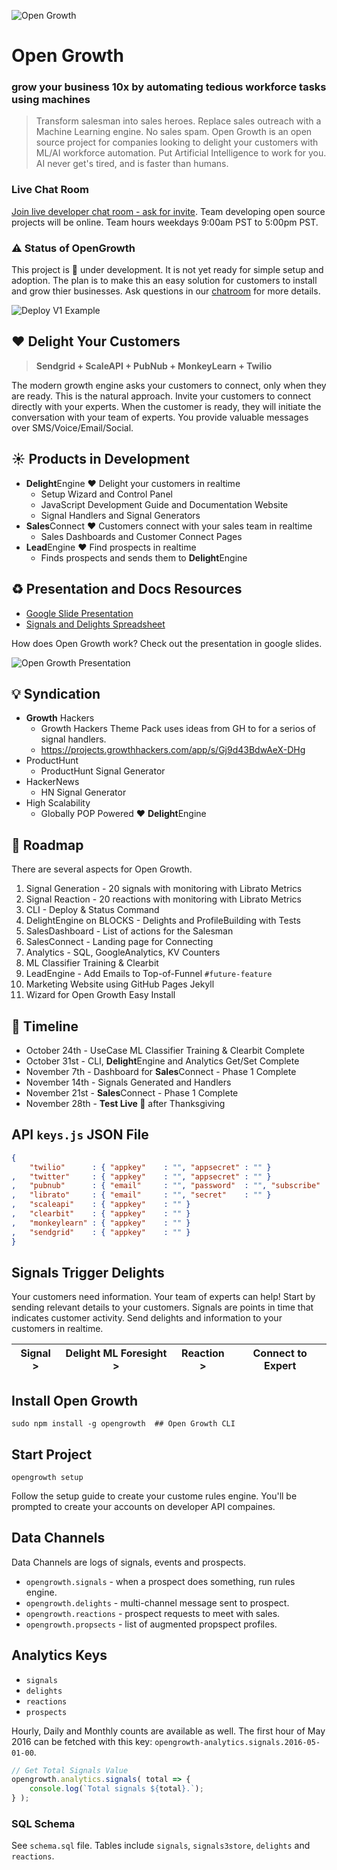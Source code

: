 ![Open Growth](http://i.imgur.com/Pug4ybX.gif)

# Open Growth 

### grow your business 10x by automating tedious workforce tasks using machines

> Transform salesman into sales heroes.
Replace sales outreach with a Machine Learning engine.
No sales spam.
Open Growth is an open source project for companies looking 
to delight your customers with ML/AI workforce automation.
Put Artificial Intelligence to work for you.
AI never get's tired, and is faster than humans.

### Live Chat Room

[Join live developer chat room - ask for invite](https://twitter.com/stephenlb).
Team developing open source projects will be online.
Team hours weekdays 9:00am PST to 5:00pm PST.

### ⚠️  Status of OpenGrowth

This project is 🚧 under development.
It is not yet ready for simple setup and adoption.
The plan is to make this an easy solution for customers to install
and grow thier businesses.
Ask questions in our 
[chatroom](https://twitter.com/stephenlb) 
for more details.

![Deploy V1 Example](http://i.imgur.com/NuobuFP.gif)

## ❤️  Delight Your Customers

> **Sendgrid + ScaleAPI + PubNub + MonkeyLearn + Twilio**

The modern growth engine asks your customers to connect,
only when they are ready.
This is the natural approach.
Invite your customers to connect directly with your experts.
When the customer is ready,
they will initiate the conversation with your team of experts.
You provide valuable messages over SMS/Voice/Email/Social.

## ☀️  Products in Development

 - **Delight**Engine ❤️  Delight your customers in realtime
    - Setup Wizard and Control Panel
    - JavaScript Development Guide and Documentation Website
    - Signal Handlers and Signal Generators
 - **Sales**Connect ❤️  Customers connect with your sales team in realtime
    - Sales Dashboards and Customer Connect Pages
 - **Lead**Engine ❤️  Find prospects in realtime
    - Finds prospects and sends them to **Delight**Engine

## ♻️  Presentation and Docs Resources

 - [Google Slide Presentation](https://docs.google.com/presentation/d/1AwuSLz5Cm2psVG1_0sdiMhrHSjmQe-bzVnXZJGMfxdY/edit?usp=sharing)
 - [Signals and Delights Spreadsheet](https://docs.google.com/spreadsheets/d/1nqer8pzLd00f0XljlNipYQxsjMZq3p6WVv1XzM4ulB0/edit#gid=0)

How does Open Growth work?
Check out the presentation in google slides.

![Open Growth Presentation](http://i.imgur.com/XV0Tcxn.gif)

## 💡  Syndication

 - **Growth** Hackers
    - Growth Hackers Theme Pack uses ideas from GH to for a serios of signal handlers.
    - https://projects.growthhackers.com/app/s/Gj9d43BdwAeX-DHg
 - ProductHunt
    - ProductHunt Signal Generator
 - HackerNews
    - HN Signal Generator
 - High Scalability
    - Globally POP Powered ❤️  **Delight**Engine

## 🚧  Roadmap

There are several aspects for Open Growth.

 1. Signal Generation - 20 signals with monitoring with Librato Metrics
 2. Signal Reaction - 20 reactions with monitoring with Librato Metrics
 2. CLI - Deploy & Status Command
 2. DelightEngine on BLOCKS - Delights and ProfileBuilding with Tests
 3. SalesDashboard - List of actions for the Salesman
 3. SalesConnect - Landing page for Connecting
 3. Analytics - SQL, GoogleAnalytics, KV Counters
 4. ML Classifier Training & Clearbit
 5. LeadEngine - Add Emails to Top-of-Funnel `#future-feature`
 6. Marketing Website using GitHub Pages Jekyll
 7. Wizard for Open Growth Easy Install

## 📅  Timeline

 - October 24th - UseCase ML Classifier Training & Clearbit Complete
 - October 31st - CLI, **Delight**Engine and Analytics Get/Set Complete
 - November 7th - Dashboard for **Sales**Connect - Phase 1 Complete
 - November 14th - Signals Generated and Handlers
 - November 21st - **Sales**Connect - Phase 1 Complete
 - November 28th - **Test Live 🎉** after Thanksgiving

## API `keys.js` JSON File

```json
{
    "twilio"      : { "appkey"    : "", "appsecret" : "" }
,   "twitter"     : { "appkey"    : "", "appsecret" : "" }
,   "pubnub"      : { "email"     : "", "password"  : "", "subscribe" : "", "publish" : "", "secret" : "" }
,   "librato"     : { "email"     : "", "secret"    : "" }
,   "scaleapi"    : { "appkey"    : "" }
,   "clearbit"    : { "appkey"    : "" }
,   "monkeylearn" : { "appkey"    : "" }
,   "sendgrid"    : { "appkey"    : "" }
}
```

## Signals Trigger Delights

Your customers need information.
Your team of experts can help!
Start by sending relevant details to your customers.
Signals are points in time that indicates customer activity.
Send delights and information to your customers in realtime.

| Signal > | Delight ML Foresight >   | Reaction >   | Connect to Expert    |
| -------- | ------------------------ | ------------ | -------------------- |

## Install Open Growth

```shell
sudo npm install -g opengrowth  ## Open Growth CLI
```

## Start Project

```shell
opengrowth setup
```

Follow the setup guide to create your custome rules engine.
You'll be prompted to create your accounts on developer API compaines.

## Data Channels

Data Channels are logs of signals, events and prospects.

 - `opengrowth.signals`   - when a prospect does something, run rules engine.
 - `opengrowth.delights`  - multi-channel message sent to prospect.
 - `opengrowth.reactions` - prospect requests to meet with sales.
 - `opengrowth.propsects` - list of augmented propspect profiles.

## Analytics Keys

  - `signals`
  - `delights`
  - `reactions`
  - `prospects`

Hourly, Daily and Monthly counts are available as well.
The first hour of May 2016 can be fetched with this key:
`opengrowth-analytics.signals.2016-05-01-00`.

```javascript
// Get Total Signals Value
opengrowth.analytics.signals( total => {
    console.log(`Total signals ${total}.`);
} );
```

### SQL Schema

See `schema.sql` file.
Tables include `signals`,
`signals3store`,
`delights` and
`reactions`.
